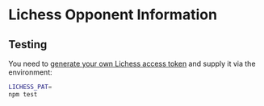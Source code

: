 # Lichess Opponent Information

## Testing

You need to [generate your own Lichess access token](https://lichess.org/account/oauth/token) and supply it via the environment:

```bash
LICHESS_PAT=
npm test
```
